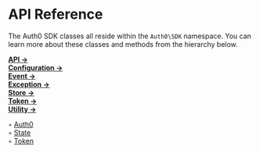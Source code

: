 # API Reference

The Auth0 SDK classes all reside within the `Auth0\SDK` namespace. You can learn more about these classes and methods from the hierarchy below.

**[API →](API)**  
**[Configuration →](Configuration)**  
**[Event →](Event)**  
**[Exception →](Exception)**  
**[Store →](Store)**  
**[Token →](Token)**  
**[Utility →](Utility)**  
  
◦ [Auth0](Auth0.md)  
◦ [State](State.md)  
◦ [Token](Token.md)  

